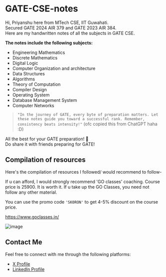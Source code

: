 # GATE-CSE-notes
Hi, Priyanshu here from MTech CSE, IIT Guwahati.<br>
Secured GATE 2024 AIR 379 and GATE 2023 AIR 384.<br>
Here are my handwritten notes of all the subjects in GATE CSE.<br>


**The notes include the following subjects:**
- Engineering Mathematics
- Discrete Mathematics
- Digital Logic
- Computer Organization and architecture
- Data Structures
- Algorithms
- Theory of Computation
- Compiler Design
- Operating System
- Database Management System
- Computer Networks

>```"In the journey of GATE, every byte of preparation matters. Let these notes guide you toward a successful rank. Remember, consistency beats intensity!"```
(ofc copied this from ChatGPT haha :D)

All the best for your GATE preparation! 🚀<br>
Do share it with friends preparing for GATE!

## Compilation of resources

Here's the compilation of resources I followed/ would recommend to follow- 

If u can afford, I would strongly recommend 'GO classes' coaching. Course price is 25900. It is worth it. If u take up the GO Classes, you need not follow any other material.

You can use the promo code ```'SK0RON'``` to get 4-5% discount on the course price.

https://www.goclasses.in/

![image](https://github.com/user-attachments/assets/58954ba5-939b-4861-8eb6-f9f8a2118e10)


## Contact Me  

Feel free to connect with me through the following platforms:  

- [X Profile](https://x.com/Priyanshu__2109)  
- [LinkedIn Profile](https://www.linkedin.com/in/priyanshu-srivastav-b067241ba/) 

